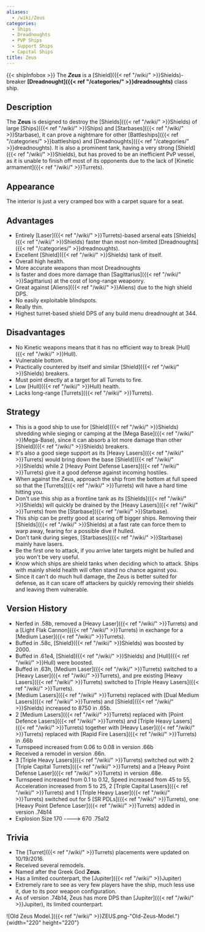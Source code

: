 ```yaml
---
aliases:
  - /wiki/Zeus
categories:
  - Ships
  - Dreadnoughts
  - PVP Ships
  - Support Ships
  - Capital Ships
title: Zeus
---
```


{{< shipInfobox >}} The **_Zeus_** is a [Shield]({{< ref "/wiki/" >}}Shields)-breaker **[Dreadnought]({{< ref "/categories/" >}}dreadnoughts)** class ship.

## Description

The **Zeus** is designed to destroy the [Shields]({{< ref "/wiki/" >}}Shields) of large [Ships]({{< ref "/wiki/" >}}Ships) and [Starbases]({{< ref "/wiki/" >}}Starbase), it can prove a nightmare for other [Battleships]({{< ref "/categories/" >}}battleships) and [Dreadnoughts]({{< ref "/categories/" >}}dreadnoughts). It is also a prominent tank, having a very strong [Shield]({{< ref "/wiki/" >}}Shields), but has proved to be an inefficient PvP vessel, as it is unable to finish off most of its opponents due to the lack of [Kinetic armament]({{< ref "/wiki/" >}}Turrets).

## Appearance

The interior is just a very cramped box with a carpet square for a seat.

## Advantages

- Entirely [Laser]({{< ref "/wiki/" >}}Turrets)-based arsenal eats [Shields]({{< ref "/wiki/" >}}Shields) faster than most non-limited [Dreadnoughts]({{< ref "/categories/" >}}dreadnoughts).
- Excellent [Shield]({{< ref "/wiki/" >}}Shields) tank of itself.
- Overall high health.
- More accurate weapons than most Dreadnoughts
- Is faster and does more damage than [Sagittarius]({{< ref "/wiki/" >}}Sagittarius) at the cost of long-range weaponry.
- Great against [Aliens]({{< ref "/wiki/" >}}Aliens) due to the high shield DPS.
- No easily exploitable blindspots.
- Really thin.
- Highest turret-based shield DPS of any build menu dreadnought at 344.

## Disadvantages

- No Kinetic weapons means that it has no efficient way to break [Hull]({{< ref "/wiki/" >}}Hull).
- Vulnerable bottom.
- Practically countered by itself and similar [Shield]({{< ref "/wiki/" >}}Shields) breakers.
- Must point directly at a target for all Turrets to fire.
- Low [Hull]({{< ref "/wiki/" >}}Hull) health.
- Lacks long-range [Turrets]({{< ref "/wiki/" >}}Turrets).

## Strategy

- This is a good ship to use for [Shield]({{< ref "/wiki/" >}}Shields) shredding while sieging or camping at the [Mega Base]({{< ref "/wiki/" >}}Mega-Base), since it can absorb a lot more damage than other [Shield]({{< ref "/wiki/" >}}Shields) breakers.
- It's also a good siege support as its [Heavy Lasers]({{< ref "/wiki/" >}}Turrets) would bring down the base [Shield]({{< ref "/wiki/" >}}Shields) while 2 [Heavy Point Defense Lasers]({{< ref "/wiki/" >}}Turrets) give it a good defense against incoming hostiles.
- When against the Zeus, approach the ship from the bottom at full speed so that the [Turrets]({{< ref "/wiki/" >}}Turrets) will have a hard time hitting you.
- Don't use this ship as a frontline tank as its [Shields]({{< ref "/wiki/" >}}Shields) will quickly be drained by the [Heavy Lasers]({{< ref "/wiki/" >}}Turrets) from the [Starbase]({{< ref "/wiki/" >}}Starbase).
- This ship can be pretty good at scaring off bigger ships. Removing their [Shields]({{< ref "/wiki/" >}}Shields) at a fast rate can force them to warp away, fearing for a possible dive if hulled.
- Don't tank during sieges, [Starbases]({{< ref "/wiki/" >}}Starbase) mainly have lasers.
- Be the first one to attack, if you arrive later targets might be hulled and you won't be very useful.
- Know which ships are shield tanks when deciding which to attack. Ships with mainly shield health will often stand no chance against you.
- Since it can't do much hull damage, the Zeus is better suited for defense, as it can scare off attackers by quickly removing their shields and leaving them vulnerable.

## Version History

- Nerfed in .58b, removed a [Heavy Laser]({{< ref "/wiki/" >}}Turrets) and a [Light Flak Cannon]({{< ref "/wiki/" >}}Turrets) in exchange for a [Medium Laser]({{< ref "/wiki/" >}}Turrets).
- Buffed in .58c, [Shield]({{< ref "/wiki/" >}}Shields) was boosted by 2000.
- Buffed in .61e4, [Shield]({{< ref "/wiki/" >}}Shields) and [Hull]({{< ref "/wiki/" >}}Hull) were boosted.
- Buffed in .63h, [Medium Laser]({{< ref "/wiki/" >}}Turrets) switched to a [Heavy Laser]({{< ref "/wiki/" >}}Turrets), and pre existing [Heavy Lasers]({{< ref "/wiki/" >}}Turrets) switched to [Triple Heavy Lasers]({{< ref "/wiki/" >}}Turrets).
- [Medium Lasers]({{< ref "/wiki/" >}}Turrets) replaced with [Dual Medium Lasers]({{< ref "/wiki/" >}}Turrets) and [Shield]({{< ref "/wiki/" >}}Shields) increased to 8750 in .65b.
- 2 [Medium Lasers]({{< ref "/wiki/" >}}Turrets) replaced with [Point Defence Lasers]({{< ref "/wiki/" >}}Turrets) and [Triple Heavy Lasers]({{< ref "/wiki/" >}}Turrets) together with [Heavy Laser]({{< ref "/wiki/" >}}Turrets) replaced with [Rapid Fire Lasers]({{< ref "/wiki/" >}}Turrets) in .66b
- Turnspeed increased from 0.06 to 0.08 in version .66b
- Received a remodel in version .66n.
- 3 [Triple Heavy Lasers]({{< ref "/wiki/" >}}Turrets) switched out with 2 [Triple Capital Turrets]({{< ref "/wiki/" >}}Turrets) and a [Heavy Point Defense Laser]({{< ref "/wiki/" >}}Turrets) in version .68e.
- Turnspeed increased from 0.1 to 0.12, Speed increased from 45 to 55, Acceleration increased from 5 to 25, 2 [Triple Capital Lasers]({{< ref "/wiki/" >}}Turrets) and 1 [Triple Heavy Laser]({{< ref "/wiki/" >}}Turrets) switched out for 5 [SR PDLs]({{< ref "/wiki/" >}}Turrets), one [Heavy Point Defence Laser]({{< ref "/wiki/" >}}Turrets) added in version .74b14
- Explosion Size 170 ----> 670 .75a12

## Trivia

- The [Turret]({{< ref "/wiki/" >}}Turrets) placements were updated on 10/19/2016.
- Received several remodels.
- Named after the Greek God **Zeus**.
- Has a limited counterpart, the [Jupiter]({{< ref "/wiki/" >}}Jupiter)
- Extremely rare to see as very few players have the ship, much less use it, due to its poor weapon configuration.
- As of version .74b14, Zeus has more DPS than [Jupiter]({{< ref "/wiki/" >}}Jupiter), its limited counterpart.

![Old Zeus Model.]({{< ref "/wiki/" >}}ZEUS.png-"Old-Zeus-Model."){width="220" height="220"}
